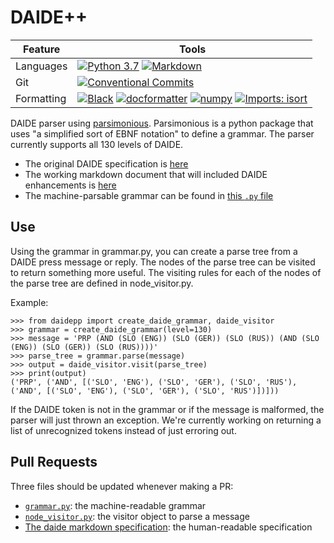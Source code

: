 # DAIDE++

| Feature | Tools |
|---|---|
| Languages | [![Python 3.7](https://img.shields.io/badge/Python-3.7-3776AB?logo=python&logoColor=ffdd54)](https://www.python.org/downloads/release/python-370/) [![Markdown](https://img.shields.io/badge/markdown-%23000000.svg?logo=markdown&logoColor=white)](https://daringfireball.net/projects/markdown/) |
| Git | [![Conventional Commits](https://img.shields.io/badge/Conventional%20Commits-1.0.0-%23FE5196?logo=conventionalcommits&logoColor=white)](https://conventionalcommits.org) |
| Formatting | [![Black](https://img.shields.io/badge/Code%20Style-black-000000)](https://github.com/psf/black) [![docformatter](https://img.shields.io/badge/Docstring%20Formatter-docformatter-fedcba.svg)](https://github.com/PyCQA/docformatter) [![numpy](https://img.shields.io/badge/Docstring%20Style-numpy-459db9.svg)](https://numpydoc.readthedocs.io/en/latest/format.html) [![Imports: isort](https://img.shields.io/badge/%20Imports-isort-%231674b1?style=flat&labelColor=ef8336)](https://pycqa.github.io/isort/) |

DAIDE parser using [parsimonious](https://github.com/erikrose/parsimonious). Parsimonious is a python package that uses "a simplified sort of EBNF notation" to define a grammar. The parser currently supports all 130 levels of DAIDE.

- The original DAIDE specification is [here](daide-syntax.pdf)
- The working markdown document that will included DAIDE enhancements is [here](daide-specification.md)
- The machine-parsable grammar can be found in [this `.py` file](./src/daidepp/grammar.py)

## Use

Using the grammar in grammar.py, you can create a parse tree from a DAIDE press message or reply. The nodes of the parse tree can be visited to return something more useful. The visiting rules for each of the nodes of the parse tree are defined in node_visitor.py.

Example:

```python3
>>> from daidepp import create_daide_grammar, daide_visitor
>>> grammar = create_daide_grammar(level=130)
>>> message = 'PRP (AND (SLO (ENG)) (SLO (GER)) (SLO (RUS)) (AND (SLO (ENG)) (SLO (GER)) (SLO (RUS))))'
>>> parse_tree = grammar.parse(message)
>>> output = daide_visitor.visit(parse_tree)
>>> print(output)
('PRP', ('AND', [('SLO', 'ENG'), ('SLO', 'GER'), ('SLO', 'RUS'), ('AND', [('SLO', 'ENG'), ('SLO', 'GER'), ('SLO', 'RUS')])]))
```

If the DAIDE token is not in the grammar or if the message is malformed, the parser will just thrown an exception. We're currently working on returning a list of unrecognized tokens instead of just erroring out.

## Pull Requests

Three files should be updated whenever making a PR:

- [`grammar.py`](./src/daidepp/grammar.py): the machine-readable grammar
- [`node_visitor.py`](./src/daidepp/node_visitor.py): the visitor object to parse a message
- [The daide markdown specification](./daide-specification.md): the human-readable specification
